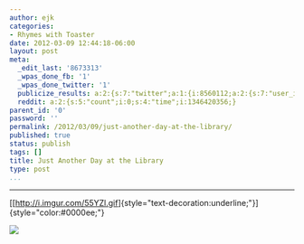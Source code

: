 ```yaml
---
author: ejk
categories:
- Rhymes with Toaster
date: 2012-03-09 12:44:18-06:00
layout: post
meta:
  _edit_last: '8673313'
  _wpas_done_fb: '1'
  _wpas_done_twitter: '1'
  publicize_results: a:2:{s:7:"twitter";a:1:{i:8560112;a:2:{s:7:"user_id";s:3:"ejk";s:7:"post_id";s:18:"178159289934938112";}}s:2:"fb";a:1:{i:722852376;a:2:{s:7:"user_id";s:9:"722852376";s:7:"post_id";s:17:"10150585327782377";}}}
  reddit: a:2:{s:5:"count";i:0;s:4:"time";i:1346420356;}
parent_id: '0'
password: ''
permalink: /2012/03/09/just-another-day-at-the-library/
published: true
status: publish
tags: []
title: Just Another Day at the Library
type: post
...
```

---

[[<http://i.imgur.com/55YZl.gif>]{style="text-decoration:underline;"}]{style="color:#0000ee;"}

[![](%7B%7B%20site.baseurl%20%7D%7D/assets/2012/03/55yzl.gif)](http://i.imgur.com/55YZl.gif)
